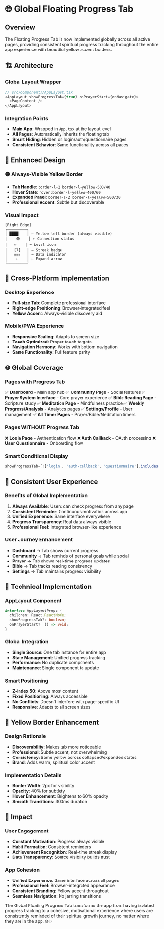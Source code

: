 # 🌐 Global Floating Progress Tab

## Overview
The Floating Progress Tab is now implemented globally across all active pages, providing consistent spiritual progress tracking throughout the entire app experience with beautiful yellow accent borders.

## 🏗️ Architecture

### **Global Layout Wrapper**
```typescript
// src/components/AppLayout.tsx
<AppLayout showProgressTab={true} onPrayerStart={onNavigate}>
  <PageContent />
</AppLayout>
```

### **Integration Points**
- **Main App**: Wrapped in `App.tsx` at the layout level
- **All Pages**: Automatically inherits the floating tab
- **Smart Hiding**: Hidden on login/auth/questionnaire pages
- **Consistent Behavior**: Same functionality across all pages

## 🎨 Enhanced Design

### **🟡 Always-Visible Yellow Border**
- **Tab Handle**: `border-l-2 border-l-yellow-500/40`
- **Hover State**: `hover:border-l-yellow-400/60`
- **Expanded Panel**: `border-l-2 border-l-yellow-500/30`
- **Professional Accent**: Subtle but discoverable

### **Visual Impact**
```
[Right Edge]
┌─────────┐
│ ████    │ ← Yellow left border (always visible)
│    🟢    │ ← Connection status
│   ⭐    │ ← Level icon
│   [7]   │ ← Streak badge
│   ≡≡≡   │ ← Data indicator
│    ←    │ ← Expand arrow
└─────────┘
```

## 📱 Cross-Platform Implementation

### **Desktop Experience**
- **Full-size Tab**: Complete professional interface
- **Right-edge Positioning**: Browser-integrated feel
- **Yellow Accent**: Always-visible discovery aid

### **Mobile/PWA Experience**
- **Responsive Scaling**: Adapts to screen size
- **Touch Optimized**: Proper touch targets
- **Navigation Harmony**: Works with bottom navigation
- **Same Functionality**: Full feature parity

## 🌐 Global Coverage

### **Pages with Progress Tab**
✅ **Dashboard** - Main app hub
✅ **Community Page** - Social features
✅ **Prayer System Interface** - Core prayer experience
✅ **Bible Reading Page** - Scripture study
✅ **Meditation Page** - Mindfulness practice
✅ **Weekly Progress/Analysis** - Analytics pages
✅ **Settings/Profile** - User management
✅ **All Timer Pages** - Prayer/Bible/Meditation timers

### **Pages WITHOUT Progress Tab**
❌ **Login Page** - Authentication flow
❌ **Auth Callback** - OAuth processing
❌ **User Questionnaire** - Onboarding flow

### **Smart Conditional Display**
```typescript
showProgressTab={!['login', 'auth-callback', 'questionnaire'].includes(activeTab)}
```

## 🔄 Consistent User Experience

### **Benefits of Global Implementation**
1. **Always Available**: Users can check progress from any page
2. **Consistent Reminder**: Continuous motivation across app
3. **Unified Experience**: Same interface everywhere
4. **Progress Transparency**: Real data always visible
5. **Professional Feel**: Integrated browser-like experience

### **User Journey Enhancement**
- **Dashboard** → Tab shows current progress
- **Community** → Tab reminds of personal goals while social
- **Prayer** → Tab shows real-time progress updates
- **Bible** → Tab tracks reading consistency
- **Settings** → Tab maintains progress visibility

## 🎯 Technical Implementation

### **AppLayout Component**
```typescript
interface AppLayoutProps {
  children: React.ReactNode;
  showProgressTab?: boolean;
  onPrayerStart?: () => void;
}
```

### **Global Integration**
- **Single Source**: One tab instance for entire app
- **State Management**: Unified progress tracking
- **Performance**: No duplicate components
- **Maintenance**: Single component to update

### **Smart Positioning**
- **Z-index 50**: Above most content
- **Fixed Positioning**: Always accessible
- **No Conflicts**: Doesn't interfere with page-specific UI
- **Responsive**: Adapts to all screen sizes

## 🎨 Yellow Border Enhancement

### **Design Rationale**
- **Discoverability**: Makes tab more noticeable
- **Professional**: Subtle accent, not overwhelming
- **Consistency**: Same yellow across collapsed/expanded states
- **Brand**: Adds warm, spiritual color accent

### **Implementation Details**
- **Border Width**: 2px for visibility
- **Opacity**: 40% for subtlety
- **Hover Enhancement**: Brightens to 60% opacity
- **Smooth Transitions**: 300ms duration

## 🚀 Impact

### **User Engagement**
- **Constant Motivation**: Progress always visible
- **Habit Formation**: Consistent reminders
- **Achievement Recognition**: Real-time streak display
- **Data Transparency**: Source visibility builds trust

### **App Cohesion**
- **Unified Experience**: Same interface across all pages
- **Professional Feel**: Browser-integrated appearance
- **Consistent Branding**: Yellow accent throughout
- **Seamless Navigation**: No jarring transitions

The Global Floating Progress Tab transforms the app from having isolated progress tracking to a cohesive, motivational experience where users are consistently reminded of their spiritual growth journey, no matter where they are in the app. 🌐✨






















